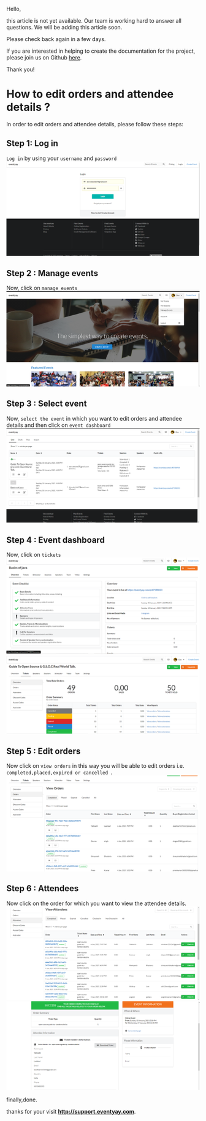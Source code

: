 Hello, 

this article is not yet available. Our team is working hard to answer all questions. We will be adding this article soon. 

Please check back again in a few days.

If you are interested in helping to create the documentation for the project, please join us on Github [here](https://github.com/fossasia/support.eventyay.com).

Thank you!
# How to edit orders and attendee details ?
In order to  edit orders and attendee details, please follow these steps:

## Step 1: Log in
`Log in` by using your `username` and `password`
![login page](/images/How-to-edit-orders-and-attendee-details-1.png)

## Step 2 : Manage events
Now, click on `manage events`
![manage events](/images/How-to-edit-orders-and-attendee-details-2.png)

## Step 3 : Select event
Now, `select the event` in which you want to edit orders and attendee details and then click on `event dashboard`
![select event](/images/How-to-edit-orders-and-attendee-details-3.png)

## Step 4 : Event dashboard
Now, click on `tickets`
![event dashboard](/images/How-to-edit-orders-and-attendee-details-4.png)
![tickets](/images/How-to-edit-orders-and-attendee-details-5.png)

## Step 5 : Edit orders 
Now click on `view orders` in this way you will be able to edit orders i.e. `completed,placed,expired or cancelled `.
![orders](/images/How-to-edit-orders-and-attendee-details-6.png)

## Step 6 : Attendees
Now click on the order for which you want to view the attendee details.
![attendee detail](/images/How-to-edit-orders-and-attendee-details-7.png)
![attendee detail](/images/How-to-edit-orders-and-attendee-details-8.png)

finally,done.

thanks for your visit **http://support.eventyay.com**.
